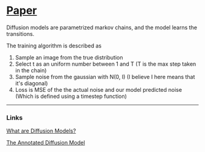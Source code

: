 
# [Paper](https://arxiv.org/pdf/2006.11239.pdf)
Diffusion models are parametrized markov chains, and the model learns the transitions.

The training algorithm is described as 
1. Sample an image from the true distribution
2. Select t as an uniform number between 1 and T (T is the max step taken in the chain)
3. Sample noise from the gaussian with N(0, I) (I believe I here means that it's diagonal)
4. Loss is MSE of the the actual noise and our model predicted noise (Which is defined using a timestep function)

---

### Links

[ What are Diffusion Models? ](https://lilianweng.github.io/posts/2021-07-11-diffusion-models/)

[  The Annotated Diffusion Model ](https://huggingface.co/blog/annotated-diffusion)

